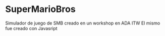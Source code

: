 # SuperMarioBros

Simulador de juego de SMB creado en un workshop en ADA ITW
El mismo fue creado con Javasript
